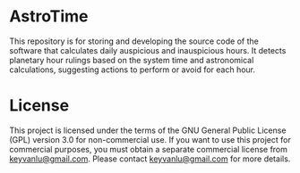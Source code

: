 # AstroTime
This repository is for storing and developing the source code of the software that calculates daily auspicious and inauspicious hours. It detects planetary hour rulings based on the system time and astronomical calculations, suggesting actions to perform or avoid for each hour.

# License
This project is licensed under the terms of the GNU General Public License (GPL) version 3.0 for non-commercial use.
If you want to use this project for commercial purposes, you must obtain a separate commercial license from <keyvanlu@gmail.com>.
Please contact <keyvanlu@gmail.com> for more details.
